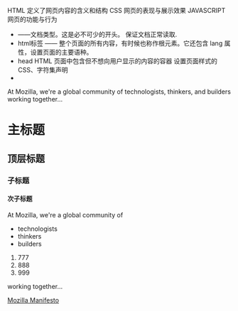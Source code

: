 HTML 定义了网页内容的含义和结构
CSS 网页的表现与展示效果
JAVASCRIPT 网页的功能与行为

- <!doctype html>——文档类型。这是必不可少的开头。 保证文档正常读取.
- html标签 —— 整个页面的所有内容，有时候也称作根元素。它还包含 lang 属性，设置页面的主要语种。
- head HTML 页面中包含但不想向用户显示的内容的容器 设置页面样式的 CSS、字符集声明 
- 

<p> <!-- 段落-->
  At Mozilla, we're a global community of technologists, thinkers, and builders
  working together…
</p>
<h1>主标题</h1> <!-- 共有1-6级别的标题-->
<h2>顶层标题</h2>
<h3>子标题</h3>
<h4>次子标题</h4>

<p>At Mozilla, we're a global community of</p>
<ul><!-- 无序列表 <li> 引导每一项-->
  <li>technologists</li>
  <li>thinkers</li>
  <li>builders</li>
</ul>

<ol> <!-- 有序列表-->
  <li>777</li>
  <li>888</li>
  <li>999</li>
</ol>
<p>working together…</p>

<!-- 超链 不能省略协议部分 https-->
<a href="https://www.mozilla.org/zh-CN/about/manifesto/">
  Mozilla Manifesto
</a>